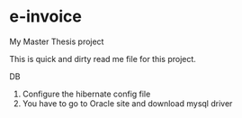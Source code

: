 e-invoice
=========

My Master Thesis project

This is quick and dirty read me file for this project.


DB
1. Configure the hibernate config file
2. You have to go to Oracle site and download mysql driver 
